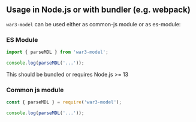## Usage in Node.js or with bundler (e.g. webpack)

`war3-model` can be used either as common-js module or as es-module:

### ES Module

```js
import { parseMDL } from 'war3-model';

console.log(parseMDL('...'));
```

This should be bundled or requires Node.js >= 13

### Common js module

```js
const { parseMDL } = require('war3-model');

console.log(parseMDL('...'));
```